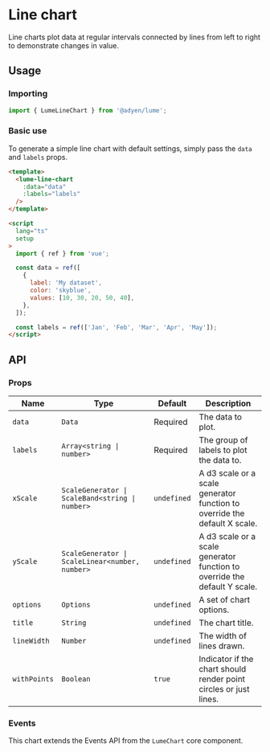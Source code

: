 # Line chart

Line charts plot data at regular intervals connected by lines from left to right to demonstrate changes in value.

## Usage

### Importing

```ts
import { LumeLineChart } from '@adyen/lume';
```

### Basic use

To generate a simple line chart with default settings, simply pass the `data` and `labels` props.

```html
<template>
  <lume-line-chart
    :data="data"
    :labels="labels"
  />
</template>

<script
  lang="ts"
  setup
>
  import { ref } from 'vue';

  const data = ref([
    {
      label: 'My dataset',
      color: 'skyblue',
      values: [10, 30, 20, 50, 40],
    },
  ]);

  const labels = ref(['Jan', 'Feb', 'Mar', 'Apr', 'May']);
</script>
```

## API

### Props

| Name         | Type                                            | Default     | Description                                                               |
| ------------ | ----------------------------------------------- | ----------- | ------------------------------------------------------------------------- |
| `data`       | `Data`                                          | Required    | The data to plot.                                                         |
| `labels`     | `Array<string \| number>`                       | Required    | The group of labels to plot the data to.                                  |
| `xScale`     | `ScaleGenerator \| ScaleBand<string \| number>` | `undefined` | A d3 scale or a scale generator function to override the default X scale. |
| `yScale`     | `ScaleGenerator \| ScaleLinear<number, number>` | `undefined` | A d3 scale or a scale generator function to override the default Y scale. |
| `options`    | `Options`                                       | `undefined` | A set of chart options.                                                   |
| `title`      | `String`                                        | `undefined` | The chart title.                                                          |
| `lineWidth`  | `Number`                                        | `undefined` | The width of lines drawn.                                                 |
| `withPoints` | `Boolean`                                       | `true`      | Indicator if the chart should render point circles or just lines.         |

### Events

This chart extends the Events API from the `LumeChart` core component.
